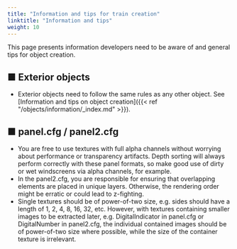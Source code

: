 ```yaml
---
title: "Information and tips for train creation"
linktitle: "Information and tips"
weight: 10
---
```

This page presents information developers need to be aware of and general tips for object creation.

## ■ Exterior objects

- Exterior objects need to follow the same rules as any other object. See [Information and tips on object creation]({{< ref "/objects/information/_index.md" >}}).



## ■ panel.cfg / panel2.cfg

- You are free to use textures with full alpha channels without worrying about performance or transparency artifacts. Depth sorting will always perform correctly with these panel formats, so make good use of dirty or wet windscreens via alpha channels, for example.
- In the panel2.cfg, you are responsible for ensuring that overlapping elements are placed in unique layers. Otherwise, the rendering order might be erratic or could lead to z-fighting.
- Single textures should be of power-of-two size, e.g. sides should have a length of 1, 2, 4, 8, 16, 32, etc. However, with textures containing smaller images to be extracted later, e.g. DigitalIndicator in panel.cfg or DigitalNumber in panel2.cfg, the individual contained images should be of power-of-two size where possible, while the size of the container texture is irrelevant.
